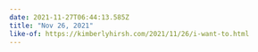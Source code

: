 ```yaml
---
date: 2021-11-27T06:44:13.585Z
title: "Nov 26, 2021"
like-of: https://kimberlyhirsh.com/2021/11/26/i-want-to.html
---
```


